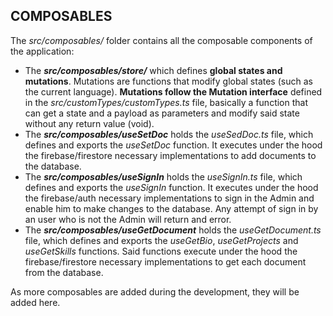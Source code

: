 ## COMPOSABLES
The *src/composables/* folder contains all the composable components of the application:
- The ***src/composables/store/*** which defines **global states and mutations**. Mutations are functions that modify global states (such as the current language). **Mutations follow the Mutation interface** defined in the *src/customTypes/customTypes.ts* file, basically a function that can get a state and a payload as parameters and modify said state without any return value (void).
- The ***src/composables/useSetDoc*** holds the *useSedDoc.ts* file, which defines and exports the *useSetDoc* function. It executes under the hood the firebase/firestore necessary implementations to add documents to the database.
- The ***src/composables/useSignIn*** holds the *useSignIn.ts* file, which defines and exports the *useSignIn* function. It executes under the hood the firebase/auth necessary implementations to sign in the Admin and enable him to make changes to the database. Any attempt of sign in by an user who is not the Admin will return and error.
- The ***src/composables/useGetDocument*** holds the *useGetDocument.ts* file, which defines and exports the *useGetBio*, *useGetProjects* and *useGetSkills* functions. Said functions execute under the hood the firebase/firestore necessary implementations to get each document from the database.

As more composables are added during the development, they will be added here.
